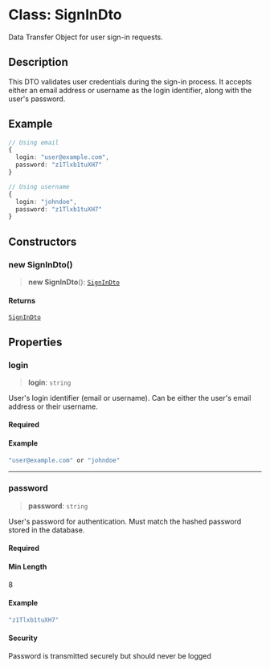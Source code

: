 # Class: SignInDto

Data Transfer Object for user sign-in requests.

## Description

This DTO validates user credentials during the sign-in process.
It accepts either an email address or username as the login identifier,
along with the user's password.

## Example

```ts
// Using email
{
  login: "user@example.com",
  password: "z1Tlxb1tuXH7"
}

// Using username
{
  login: "johndoe",
  password: "z1Tlxb1tuXH7"
}
```

## Constructors

### new SignInDto()

> **new SignInDto**(): [`SignInDto`](SignInDto.md)

#### Returns

[`SignInDto`](SignInDto.md)

## Properties

### login

> **login**: `string`

User's login identifier (email or username).
Can be either the user's email address or their username.

#### Required

#### Example

```ts
"user@example.com" or "johndoe"
```

***

### password

> **password**: `string`

User's password for authentication.
Must match the hashed password stored in the database.

#### Required

#### Min Length

8

#### Example

```ts
"z1Tlxb1tuXH7"
```

#### Security

Password is transmitted securely but should never be logged

